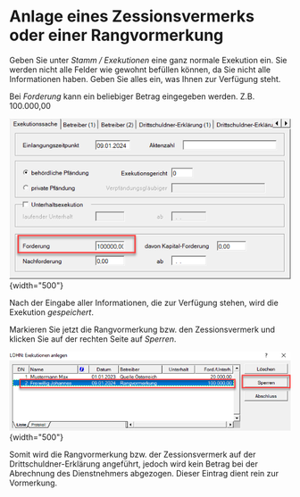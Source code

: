 # Anlage eines Zessionsvermerks oder einer Rangvormerkung

Geben Sie unter *Stamm / Exekutionen* eine ganz normale Exekution ein. Sie werden nicht alle Felder wie gewohnt befüllen können, da Sie nicht alle Informationen haben. Geben Sie alles ein, was Ihnen zur Verfügung steht.

Bei *Forderung* kann ein beliebiger Betrag eingegeben werden. Z.B. 100.000,00

![Image](<img/image322.png>){width="500"}

Nach der Eingabe aller Informationen, die zur Verfügung stehen, wird die Exekution *gespeichert*.

Markieren Sie jetzt die Rangvormerkung bzw. den Zessionsvermerk und klicken Sie auf der rechten Seite auf *Sperren*.

![Image](<img/image323.png>){width="500"}

Somit wird die Rangvormerkung bzw. der Zessionsvermerk auf der Drittschuldner-Erklärung angeführt, jedoch wird kein Betrag bei der Abrechnung des Dienstnehmers abgezogen. Dieser Eintrag dient rein zur Vormerkung.